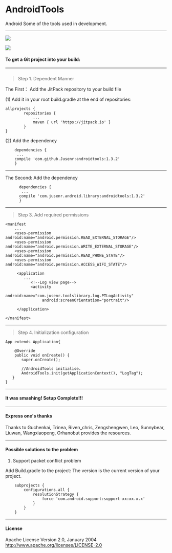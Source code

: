 # AndroidTools #
Android Some of the tools used in development.

---

[![](https://jitpack.io/v/Jusenr/androidtools.svg)](https://jitpack.io/#Jusenr/androidtools)

<a href='https://bintray.com/jusenr/maven/androidtools?source=watch' alt='Get automatic notifications about new "androidtools" versions'><img src='https://www.bintray.com/docs/images/bintray_badge_color.png'></a>

#### To get a Git project into your build: ####

---

#####  #####

>Step 1. Dependent Manner

 The First： Add the JitPack repository to your build file

(1) Add it in your root build.gradle at the end of repositories:

    allprojects {
            repositories {
                ...
                maven { url 'https://jitpack.io' }
            }
    }

 (2) Add the dependency

        dependencies {
         ...
        compile 'com.github.Jusenr:androidtools:1.3.2'
        }

---

  The Second: Add the dependency

          dependencies {
           ...
          compile 'com.jusenr.android.library:androidtools:1.3.2'
          }

-----

>Step 3. Add required permissions

    <manifest
        ...
        <uses-permission android:name="android.permission.READ_EXTERNAL_STORAGE"/>
        <uses-permission android:name="android.permission.WRITE_EXTERNAL_STORAGE"/>
        <uses-permission android:name="android.permission.READ_PHONE_STATE"/>
        <uses-permission android:name="android.permission.ACCESS_WIFI_STATE"/>

         <application
            ...
               <!--Log view page-->
               <activity
                    android:name="com.jusenr.toolslibrary.log.PTLogActivity"
                    android:screenOrientation="portrait"/>

         </application>

    </manifest>

---

>Step 4. Initialization configuration

    App extends Application{

        @Override
        public void onCreate() {
           super.onCreate();

           //AndroidTools initialise.
           AndroidTools.init(getApplicationContext(), "LogTag");
       }
    }

---

#### It was smashing! Setup Complete!!! ####

---

#### Express one's thanks ####

Thanks to Guchenkai, Trinea, Riven_chris, Zengshengwen, Leo, Sunnybear, Liuwan, Wangxiaopeng, Orhanobut provides the resources.

---

#### Possible solutions to the problem ####

   1. Support packet conflict problem

   Add Build.gradle to the project: The version is the current version of your project.

        subprojects {
            configurations.all {
                resolutionStrategy {
                    force 'com.android.support:support-xx:xx.x.x'
                }
            }
        }

---

#### License ####

Apache License Version 2.0, January 2004
http://www.apache.org/licenses/LICENSE-2.0
